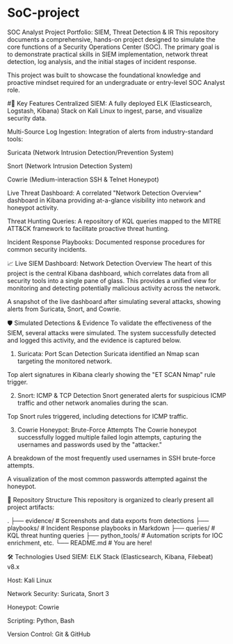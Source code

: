 # SoC-project
SOC Analyst Project Portfolio: SIEM, Threat Detection & IR
This repository documents a comprehensive, hands-on project designed to simulate the core functions of a Security Operations Center (SOC). The primary goal is to demonstrate practical skills in SIEM implementation, network threat detection, log analysis, and the initial stages of incident response.

This project was built to showcase the foundational knowledge and proactive mindset required for an undergraduate or entry-level SOC Analyst role.

#🚀 Key Features
Centralized SIEM: A fully deployed ELK (Elasticsearch, Logstash, Kibana) Stack on Kali Linux to ingest, parse, and visualize security data.

Multi-Source Log Ingestion: Integration of alerts from industry-standard tools:

Suricata (Network Intrusion Detection/Prevention System)

Snort (Network Intrusion Detection System)

Cowrie (Medium-interaction SSH & Telnet Honeypot)

Live Threat Dashboard: A correlated "Network Detection Overview" dashboard in Kibana providing at-a-glance visibility into network and honeypot activity.

Threat Hunting Queries: A repository of KQL queries mapped to the MITRE ATT&CK framework to facilitate proactive threat hunting.

Incident Response Playbooks: Documented response procedures for common security incidents.

📈 Live SIEM Dashboard: Network Detection Overview
The heart of this project is the central Kibana dashboard, which correlates data from all security tools into a single pane of glass. This provides a unified view for monitoring and detecting potentially malicious activity across the network.

A snapshot of the live dashboard after simulating several attacks, showing alerts from Suricata, Snort, and Cowrie.

🛡️ Simulated Detections & Evidence
To validate the effectiveness of the SIEM, several attacks were simulated. The system successfully detected and logged this activity, and the evidence is captured below.

1. Suricata: Port Scan Detection
Suricata identified an Nmap scan targeting the monitored network.

Top alert signatures in Kibana clearly showing the "ET SCAN Nmap" rule trigger.

2. Snort: ICMP & TCP Detection
Snort generated alerts for suspicious ICMP traffic and other network anomalies during the scan.

Top Snort rules triggered, including detections for ICMP traffic.

3. Cowrie Honeypot: Brute-Force Attempts
The Cowrie honeypot successfully logged multiple failed login attempts, capturing the usernames and passwords used by the "attacker."

A breakdown of the most frequently used usernames in SSH brute-force attempts.

A visualization of the most common passwords attempted against the honeypot.

📂 Repository Structure
This repository is organized to clearly present all project artifacts:

.
├── evidence/              # Screenshots and data exports from detections
├── playbooks/             # Incident Response playbooks in Markdown
├── queries/               # KQL threat hunting queries
├── python_tools/          # Automation scripts for IOC enrichment, etc.
└── README.md              # You are here!

🛠️ Technologies Used
SIEM: ELK Stack (Elasticsearch, Kibana, Filebeat) v8.x

Host: Kali Linux

Network Security: Suricata, Snort 3

Honeypot: Cowrie

Scripting: Python, Bash

Version Control: Git & GitHub
